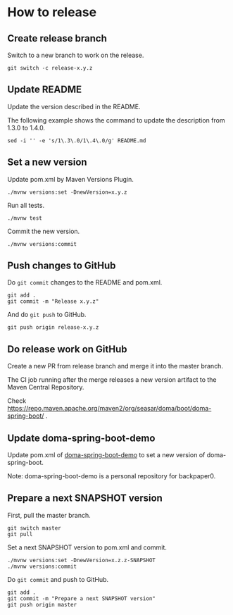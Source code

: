 # How to release

## Create release branch

Switch to a new branch to work on the release.

```
git switch -c release-x.y.z
```

## Update README

Update the version described in the README.

The following example shows the command to update the description from 1.3.0 to 1.4.0.

```
sed -i '' -e 's/1\.3\.0/1\.4\.0/g' README.md
```

## Set a new version

Update pom.xml by Maven Versions Plugin.

```
./mvnw versions:set -DnewVersion=x.y.z
```

Run all tests.

```
./mvnw test
```

Commit the new version.

```
./mvnw versions:commit
```

## Push changes to GitHub

Do `git commit` changes to the README and pom.xml.

```
git add .
git commit -m "Release x.y.z"
```

And do `git push` to GitHub.

```
git push origin release-x.y.z
```

## Do release work on GitHub

Create a new PR from release branch and merge it into the master branch.

The CI job running after the merge releases a new version artifact to the Maven Central Repository.

Check https://repo.maven.apache.org/maven2/org/seasar/doma/boot/doma-spring-boot/ .


## Update doma-spring-boot-demo

Update pom.xml of [doma-spring-boot-demo](https://github.com/backpaper0/doma-spring-boot-demo) to set a new version of doma-spring-boot.

Note: doma-spring-boot-demo is a personal repository for backpaper0.

## Prepare a next SNAPSHOT version

First, pull the master branch.

```
git switch master
git pull
```

Set a next SNAPSHOT version to pom.xml and commit.

```
./mvnw versions:set -DnewVersion=x.z.z-SNAPSHOT
./mvnw versions:commit
```

Do `git commit` and push to GitHub.

```
git add .
git commit -m "Prepare a next SNAPSHOT version"
git push origin master
```

